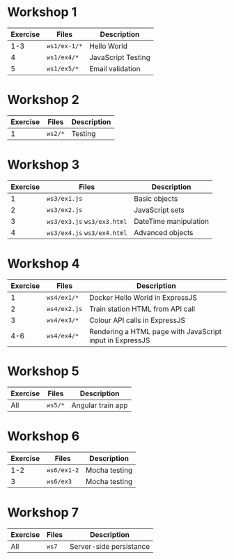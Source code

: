 # Workshop 1
| Exercise | Files        | Description        |
|----------|--------------|--------------------|
| 1-3      | `ws1/ex-1/*` | Hello World        |
| 4        | `ws1/ex4/*`  | JavaScript Testing |
| 5        | `ws1/ex5/*`  | Email validation   |
# Workshop 2
| Exercise | Files   | Description |
|----------|---------|-------------|
| 1        | `ws2/*` | Testing     |
# Workshop 3
| Exercise | Files                       | Description           |
|----------|-----------------------------|-----------------------|
| 1        | `ws3/ex1.js`                | Basic objects         |
| 2        | `ws3/ex2.js`                | JavaScript sets       |
| 3        | `ws3/ex3.js` `ws3/ex3.html` | DateTime manipulation |
| 4        | `ws3/ex4.js` `ws3/ex4.html` | Advanced objects      |
# Workshop 4
| Exercise | Files        | Description                                              |
|----------|--------------|----------------------------------------------------------|
| 1        | `ws4/ex1/*`  | Docker Hello World in ExpressJS                          |
| 2        | `ws4/ex2.js` | Train station HTML from API call                         |
| 3        | `ws4/ex3/*`  | Colour API calls in ExpressJS                            |
| 4-6      | `ws4/ex4/*`  | Rendering a HTML page with JavaScript input in ExpressJS |
# Workshop 5
| Exercise | Files   | Description       |
|----------|---------|-------------------|
| All      | `ws5/*` | Angular train app |
# Workshop 6
| Exercise | Files       | Description   |
|----------|-------------|---------------|
| 1-2      | `ws6/ex1-2` | Mocha testing |
| 3        | `ws6/ex3`   | Mocha testing |
# Workshop 7
| Exercise | Files | Description             |
|----------|-------|-------------------------|
| All      | `ws7` | Server-side persistance |
